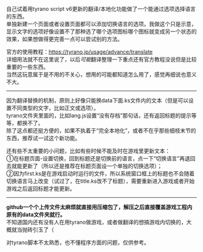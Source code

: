 自己试着用tyrano script v6更新的翻译/本地化功能做了一个能通过选项选择语言的东西。<br>
单独新建一个页面或者设置页面都可以添加切换语言的选项。我做这个只是示意，显示文字的选项好像设置不了那种选了哪个选项图标哪个图标就变成另一个状态的效果，如果想做得更完善一点可以尝试别的方法。<br>

官方的使用教程：https://tyrano.jp/usage/advance/translate<br>
详细用法就不在这里说了，以后*可能*翻译整理一下重点还有官方教程没说但是比较重要的一些东西。<br>
当然这玩意属于是不用的不关心，想用的可能都知道怎么用了，感觉再细说也意义不大。

---

因为翻译替换的机制，原则上好像只能换data下面.ks文件内的文本（但是可以设置不同类型的文字，比如正文或选项）。<br>
tyrano文件夹里面的，比如lang.js设置“没有存档”那句话，还有返回标题的提示等等，都换不了。<br>
除了这点都还挺方便的，如果不执着于“完全本地化”，或者不在乎那些细枝末节的东西，推荐试一试这个新功能。

还有些不太重要的小问题，比如有些时候不能及时在游戏里更新文本：<br>
①在标题页面-设置切换，回到标题还是切换前的语言，点一下“切换语言”再退回去就能更新了（所以还是推荐在标题页面设一个单独的切换选项）；<br>
②因为first.ks是在游戏启动时运行的文件，所以系统窗口框上的标题也不会随着切换语言马上改变（试过了，在title.ks改不了标题），需要重新进入游戏或者开始游戏之后返回标题才能更新。<br>

---

**github一个个上传文件太麻烦就直接用压缩包了，解压之后直接覆盖游戏工程内原有的data文件夹就行。**<br>
不知道国内还有没有人在用tyrano做游戏，或者做翻译的想搞游戏内切换的，大概就当抛砖引玉了（

对tyrano脚本不太熟悉，也不懂程序方面的问题，仅供参考。
